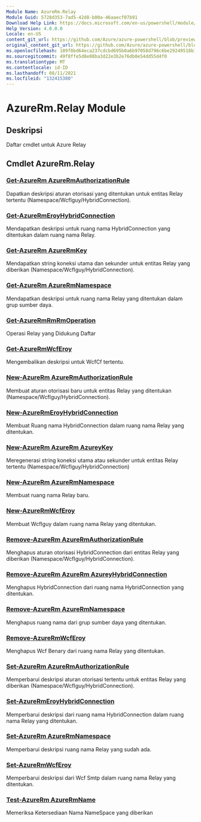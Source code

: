 ```yaml
---
Module Name: AzureRm.Relay
Module Guid: 5728d353-7ad5-42d8-b00a-46aaecf07b91
Download Help Link: https://docs.microsoft.com/en-us/powershell/module/azurerm.relay
Help Version: 4.0.0.0
Locale: en-US
content_git_url: https://github.com/Azure/azure-powershell/blob/preview/src/ResourceManager/Relay/Commands.Relay/help/AzureRM.Relay.md
original_content_git_url: https://github.com/Azure/azure-powershell/blob/preview/src/ResourceManager/Relay/Commands.Relay/help/AzureRM.Relay.md
ms.openlocfilehash: 109f8bd64eca237cdcbd695b0a6b97058d796c6be29249518b1b7f77e6776c12
ms.sourcegitcommit: 49f8ffe5d8e08ba3d22e3b2e76db0e54dd55d4f0
ms.translationtype: MT
ms.contentlocale: id-ID
ms.lasthandoff: 08/11/2021
ms.locfileid: "132415380"
---
```

# AzureRm.Relay Module
## Deskripsi
Daftar cmdlet untuk Azure Relay

## Cmdlet AzureRm.Relay
### [Get-AzureRm AzureRmAuthorizationRule](Get-AzureRmRelayAuthorizationRule.md)
Dapatkan deskripsi aturan otorisasi yang ditentukan untuk entitas Relay tertentu (Namespace/WcfIguy/HybridConnection).

### [Get-AzureRmEroyHybridConnection](Get-AzureRmRelayHybridConnection.md)
Mendapatkan deskripsi untuk ruang nama HybridConnection yang ditentukan dalam ruang nama Relay.

### [Get-AzureRm AzureRmKey](Get-AzureRmRelayKey.md)
Mendapatkan string koneksi utama dan sekunder untuk entitas Relay yang diberikan (Namespace/WcfIguy/HybridConnection).

### [Get-AzureRm AzureRmNamespace](Get-AzureRmRelayNamespace.md)
Mendapatkan deskripsi untuk ruang nama Relay yang ditentukan dalam grup sumber daya.

### [Get-AzureRmRmRmOperation](Get-AzureRmRelayOperation.md)
Operasi Relay yang Didukung Daftar

### [Get-AzureRmWcfEroy](Get-AzureRmWcfRelay.md)
Mengembalikan deskripsi untuk WcfCf tertentu.

### [New-AzureRm AzureRmAuthorizationRule](New-AzureRmRelayAuthorizationRule.md)
Membuat aturan otorisasi baru untuk entitas Relay yang ditentukan (Namespace/WcfIguy/HybridConnection).

### [New-AzureRmEroyHybridConnection](New-AzureRmRelayHybridConnection.md)
Membuat Ruang nama HybridConnection dalam ruang nama Relay yang ditentukan.

### [New-AzureRm AzureRm AzureyKey](New-AzureRmRelayKey.md)
Meregenerasi string koneksi utama atau sekunder untuk entitas Relay tertentu (Namespace/WcfIguy/HybridConnection)

### [New-AzureRm AzureRmNamespace](New-AzureRmRelayNamespace.md)
Membuat ruang nama Relay baru.

### [New-AzureRmWcfEroy](New-AzureRmWcfRelay.md)
Membuat WcfIguy dalam ruang nama Relay yang ditentukan.

### [Remove-AzureRm AzureRmAuthorizationRule](Remove-AzureRmRelayAuthorizationRule.md)
Menghapus aturan otorisasi HybridConnection dari entitas Relay yang diberikan (Namespace/WcfIguy/HybridConnection).

### [Remove-AzureRm AzureRm AzureyHybridConnection](Remove-AzureRmRelayHybridConnection.md)
Menghapus HybridConnection dari ruang nama HybridConnection yang ditentukan.

### [Remove-AzureRm AzureRmNamespace](Remove-AzureRmRelayNamespace.md)
Menghapus ruang nama dari grup sumber daya yang ditentukan. 

### [Remove-AzureRmWcfEroy](Remove-AzureRmWcfRelay.md)
Menghapus Wcf Benary dari ruang nama Relay yang ditentukan.

### [Set-AzureRm AzureRmAuthorizationRule](Set-AzureRmRelayAuthorizationRule.md)
Memperbarui deskripsi aturan otorisasi tertentu untuk entitas Relay yang diberikan (Namespace/WcfIguy/HybridConnection).

### [Set-AzureRmEroyHybridConnection](Set-AzureRmRelayHybridConnection.md)
Memperbarui deskripsi dari ruang nama HybridConnection dalam ruang nama Relay yang ditentukan.

### [Set-AzureRm AzureRmNamespace](Set-AzureRmRelayNamespace.md)
Memperbarui deskripsi ruang nama Relay yang sudah ada.

### [Set-AzureRmWcfEroy](Set-AzureRmWcfRelay.md)
Memperbarui deskripsi dari Wcf Smtp dalam ruang nama Relay yang ditentukan.

### [Test-AzureRm AzureRmName](Test-AzureRmRelayName.md)
Memeriksa Ketersediaan Nama NameSpace yang diberikan

